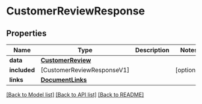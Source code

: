 # CustomerReviewResponse

## Properties
Name | Type | Description | Notes
------------ | ------------- | ------------- | -------------
**data** | [**CustomerReview**](CustomerReview.md) |  | 
**included** | [CustomerReviewResponseV1] |  | [optional] 
**links** | [**DocumentLinks**](DocumentLinks.md) |  | 

[[Back to Model list]](../README.md#documentation-for-models) [[Back to API list]](../README.md#documentation-for-api-endpoints) [[Back to README]](../README.md)


